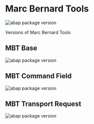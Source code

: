 # Marc Bernard Tools

![abap package version](https://img.shields.io/endpoint?url=https://shield.abap.space/version-shield-json/github/mbtools/mbt-versions/.apack-manifest.xml&label=version)

Versions of Marc Bernard Tools

## MBT Base

![abap package version](https://img.shields.io/endpoint?url=https://shield.abap.space/version-shield-json/github/mbtools/mbt-versions/.apack-manifest.xml/dependencies/github.com/mbtools/Marc_Bernard_Tools&label=version&color=blue)

## MBT Command Field

![abap package version](https://img.shields.io/endpoint?url=https://shield.abap.space/version-shield-json/github/mbtools/mbt-versions/.apack-manifest.xml/dependencies/github.com/mbtools/MBT_Command_Field&label=version&color=blue)

## MBT Transport Request

![abap package version](https://img.shields.io/endpoint?url=https://shield.abap.space/version-shield-json/github/mbtools/mbt-versions/.apack-manifest.xml/dependencies/github.com/mbtools/MBT_Transport_Request&label=version&color=blue)
